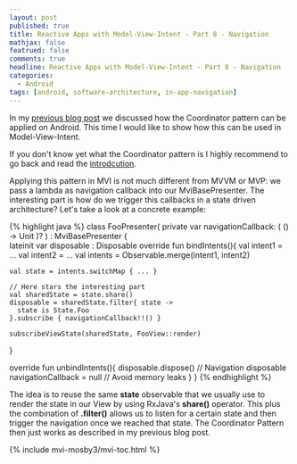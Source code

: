 ```yaml
---
layout: post
published: true
title: Reactive Apps with Model-View-Intent - Part 8 - Navigation
mathjax: false
featrued: false
comments: true
headline: Reactive Apps with Model-View-Intent - Part 8 - Navigation
categories:
  - Android
tags: [android, software-architecture, in-app-navigation]
---
```

In my [previous blog post](http://hannesdorfmann.com/android/coordinators-android) we discussed how the Coordinator pattern can be applied on Android. This time I would like to show how this can be used in Model-View-Intent.

If you don't know yet what the Coordinator pattern is I highly recommend to go back and read the [introdcution](http://hannesdorfmann.com/android/coordinators-android). 

Applying this pattern in MVI is not much different from MVVM or MVP: 
we pass a lambda as navigation callback into our MviBasePresenter. 
The interesting part is how do we trigger this callbacks in a state driven architecture?
Let's take a look at a concrete example:

{% highlight java %}
class FooPresenter(
  private var navigationCallback: ( () -> Unit )?
) : MviBasePresenter<FooView> {  
  lateinit var disposable : Disposable
  override fun bindIntents(){
    val intent1 = ...
    val intent2 = ...
    val intents = Observable.merge(intent1, intent2)

    val state = intents.switchMap { ... }

    // Here stars the interesting part
    val sharedState = state.share()
    disposable = sharedState.filter{ state ->
      state is State.Foo
    }.subscribe { navigationCallback!!() }
  
    subscribeViewState(sharedState, FooView::render)
  }

  override fun unbindIntents(){
    disposable.dispose() // Navigation disposable
    navigationCallback = null // Avoid memory leaks
  }
}
{% endhighlight %}

The idea is to reuse the same **state** observable that we usually use to render the state in our View by using RxJava's **share()** operator.
This plus the combination of **.filter()** allows us to listen for a certain state and then trigger the navigation once we reached that state. 
The Coordinator Pattern then just works as described in my previous blog post.

{% include mvi-mosby3/mvi-toc.html %}